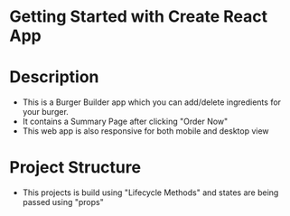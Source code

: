 # Getting Started with Create React App

# Description

- This is a Burger Builder app which you can add/delete ingredients for your burger.
- It contains a Summary Page after clicking "Order Now"
- This web app is also responsive for both mobile and desktop view

# Project Structure

- This projects is build using "Lifecycle Methods" and states are being passed using "props"
